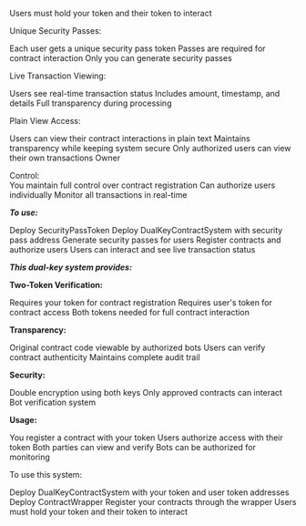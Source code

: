Users must hold your token and their token to interact

Unique Security Passes:

Each user gets a unique security pass token
Passes are required for contract interaction
Only you can generate security passes

Live Transaction Viewing:

Users see real-time transaction status
Includes amount, timestamp, and details
Full transparency during processing

Plain View Access:


Users can view their contract interactions in plain text
Maintains transparency while keeping system secure
Only authorized users can view their own transactions
Owner 

Control:                                                                                                                                                                                                                  
You maintain full control over contract registration
Can authorize users individually
Monitor all transactions in real-time

***To use:***

Deploy SecurityPassToken
Deploy DualKeyContractSystem with security pass address
Generate security passes for users
Register contracts and authorize users
Users can interact and see live transaction status

***This dual-key system provides:***

**Two-Token Verification:**

Requires your token for contract registration
Requires user's token for contract access
Both tokens needed for full contract interaction

**Transparency:**

Original contract code viewable by authorized bots
Users can verify contract authenticity
Maintains complete audit trail

**Security:**

Double encryption using both keys
Only approved contracts can interact
Bot verification system

**Usage:**

You register a contract with your token
Users authorize access with their token
Both parties can view and verify
Bots can be authorized for monitoring

To use this system:

Deploy DualKeyContractSystem with your token and user token addresses
Deploy ContractWrapper
Register your contracts through the wrapper
Users must hold your token and their token to interact
    